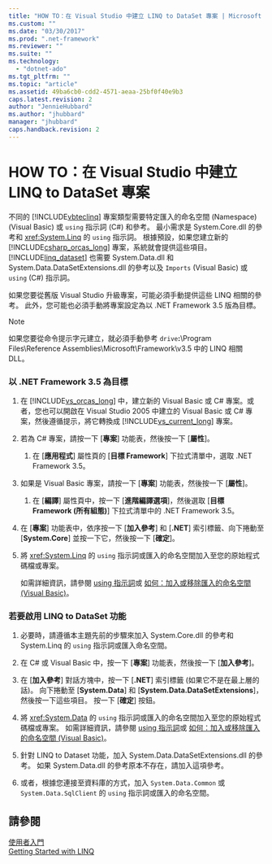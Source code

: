 ```yaml
---
title: "HOW TO：在 Visual Studio 中建立 LINQ to DataSet 專案 | Microsoft Docs"
ms.custom: ""
ms.date: "03/30/2017"
ms.prod: ".net-framework"
ms.reviewer: ""
ms.suite: ""
ms.technology: 
  - "dotnet-ado"
ms.tgt_pltfrm: ""
ms.topic: "article"
ms.assetid: 49ba6cb0-cdd2-4571-aeaa-25bf0f40e9b3
caps.latest.revision: 2
author: "JennieHubbard"
ms.author: "jhubbard"
manager: "jhubbard"
caps.handback.revision: 2
---
```

# HOW TO：在 Visual Studio 中建立 LINQ to DataSet 專案
不同的 [!INCLUDE[vbteclinq](../../../../includes/vbteclinq-md.md)] 專案類型需要特定匯入的命名空間 \(Namespace\) \(Visual Basic\) 或 `using` 指示詞 \(C\#\) 和參考。  最小需求是 System.Core.dll 的參考和 <xref:System.Linq> 的 `using` 指示詞。  根據預設，如果您建立新的 [!INCLUDE[csharp_orcas_long](../../../../includes/csharp-orcas-long-md.md)] 專案，系統就會提供這些項目。  [!INCLUDE[linq_dataset](../../../../includes/linq-dataset-md.md)] 也需要 System.Data.dll 和 System.Data.DataSetExtensions.dll 的參考以及 `Imports` \(Visual Basic\) 或 `using` \(C\#\) 指示詞。  
  
 如果您要從舊版 Visual Studio 升級專案，可能必須手動提供這些 LINQ 相關的參考。  此外，您可能也必須手動將專案設定為以 .NET Framework 3.5 版為目標。  
  
> [!NOTE]
>  如果您要從命令提示字元建立，就必須手動參考 `drive`**:**\\Program Files\\Reference Assemblies\\Microsoft\\Framework\\v3.5 中的 LINQ 相關 DLL。  
  
### 以 .NET Framework 3.5 為目標  
  
1.  在 [!INCLUDE[vs_orcas_long](../../../../includes/vs-orcas-long-md.md)] 中，建立新的 Visual Basic 或 C\# 專案。或者，您也可以開啟在 Visual Studio 2005 中建立的 Visual Basic 或 C\# 專案，然後遵循提示，將它轉換成 [!INCLUDE[vs_current_long](../../../../includes/vs-current-long-md.md)] 專案。  
  
2.  若為 C\# 專案，請按一下 \[**專案**\] 功能表，然後按一下 \[**屬性**\]。  
  
    1.  在 \[**應用程式**\] 屬性頁的 \[**目標 Framework**\] 下拉式清單中，選取 .NET Framework 3.5。  
  
3.  如果是 Visual Basic 專案，請按一下 \[**專案**\] 功能表，然後按一下 \[**屬性**\]。  
  
    1.  在 \[**編譯**\] 屬性頁中，按一下 \[**進階編譯選項**\]，然後選取 \[**目標 Framework \(所有組態\)**\] 下拉式清單中的 .NET Framework 3.5。  
  
4.  在 \[**專案**\] 功能表中，依序按一下 \[**加入參考**\] 和 \[**.NET**\] 索引標籤、向下捲動至 \[**System.Core**\] 並按一下它，然後按一下 \[**確定**\]。  
  
5.  將 <xref:System.Linq> 的 `using` 指示詞或匯入的命名空間加入至您的原始程式碼檔或專案。  
  
     如需詳細資訊，請參閱 [using 指示詞](../Topic/using%20Directive%20\(C%23%20Reference\).md)或 [如何：加入或移除匯入的命名空間 \(Visual Basic\)](../Topic/How%20to:%20Add%20or%20Remove%20Imported%20Namespaces%20\(Visual%20Basic\).md)。  
  
### 若要啟用 LINQ to DataSet 功能  
  
1.  必要時，請遵循本主題先前的步驟來加入 System.Core.dll 的參考和 System.Linq 的 `using` 指示詞或匯入命名空間。  
  
2.  在 C\# 或 Visual Basic 中，按一下 \[**專案**\] 功能表，然後按一下 \[**加入參考**\]。  
  
3.  在 \[**加入參考**\] 對話方塊中，按一下 \[**.NET**\] 索引標籤 \(如果它不是在最上層的話\)。  向下捲動至 \[**System.Data**\] 和 \[**System.Data.DataSetExtensions**\]，然後按一下這些項目。  按一下 \[**確定**\] 按鈕。  
  
4.  將 <xref:System.Data> 的 `using` 指示詞或匯入的命名空間加入至您的原始程式碼檔或專案。  如需詳細資訊，請參閱 [using 指示詞](../Topic/using%20Directive%20\(C%23%20Reference\).md)或 [如何：加入或移除匯入的命名空間 \(Visual Basic\)](../Topic/How%20to:%20Add%20or%20Remove%20Imported%20Namespaces%20\(Visual%20Basic\).md)。  
  
5.  針對 LINQ to Dataset 功能，加入 System.Data.DataSetExtensions.dll 的參考。  如果 System.Data.dll 的參考原本不存在，請加入這項參考。  
  
6.  或者，根據您連接至資料庫的方式，加入 `System.Data.Common` 或 `System.Data.SqlClient` 的 `using` 指示詞或匯入的命名空間。  
  
## 請參閱  
 [使用者入門](../../../../docs/framework/data/adonet/getting-started-linq-to-dataset.md)   
 [Getting Started with LINQ](http://msdn.microsoft.com/zh-tw/6cc9af04-950a-4cc3-83d4-2aeb4abe4de9)